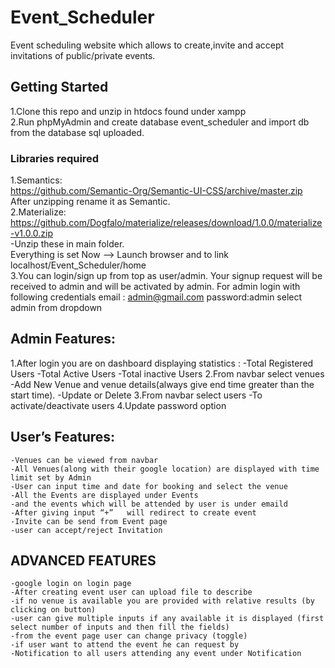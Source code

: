 # Event_Scheduler
Event scheduling website which allows to create,invite and accept invitations of public/private events.
## Getting Started
1.Clone this repo and unzip in htdocs found under xampp<br>
2.Run phpMyAdmin and create database event_scheduler and import db from the database sql uploaded.
### Libraries required
1.Semantics: <br>
https://github.com/Semantic-Org/Semantic-UI-CSS/archive/master.zip<br>After unzipping rename it as Semantic.<br>
2.Materialize: <br>
https://github.com/Dogfalo/materialize/releases/download/1.0.0/materialize-v1.0.0.zip<br>
-Unzip these in main folder.
<br>
Everything is set Now -->
Launch browser and to link localhost/Event_Scheduler/home<br>
3.You can login/sign up from top as user/admin.
Your signup request will be received to admin and will be activated by admin.
For admin login with following credentials
	email : admin@gmail.com
	password:admin
	select admin from dropdown
## Admin Features:
1.After login you are on dashboard  displaying statistics :
	-Total Registered Users
	-Total Active Users
	-Total inactive Users
2.From navbar select venues
	-Add New Venue and venue details(always give end time greater than the start time).
	-Update or Delete
3.From navbar select users
	-To activate/deactivate users
4.Update password option

			
## User’s Features:
	-Venues can be viewed from navbar
	-All Venues(along with their google location) are displayed with time limit set by Admin
	-User can input time and date for booking and select the venue
	-All the Events are displayed under Events
	-and the events which will be attended by user is under emaild
	-After giving input “+”   will redirect to create event
	-Invite can be send from Event page
	-user can accept/reject Invitation
## ADVANCED FEATURES
	-google login on login page
	-After creating event user can upload file to describe 
	-if no venue is available you are provided with relative results (by clicking on button)
	-user can give multiple inputs if any available it is displayed (first select number of inputs and then fill the fields)
	-from the event page user can change privacy (toggle)
	-if user want to attend the event he can request by 
	-Notification to all users attending any event under Notification
